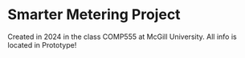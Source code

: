 # Smarter Metering Project
Created in 2024 in the class COMP555 at McGill University. 
All info is located in Prototype! 
